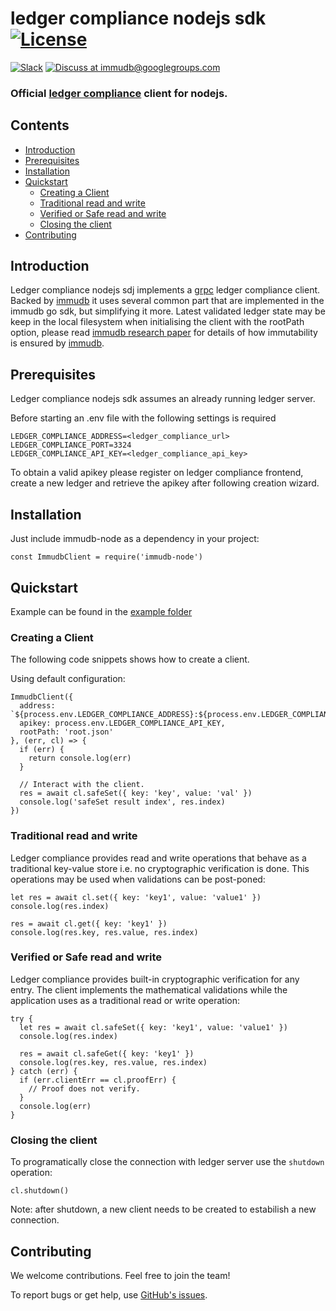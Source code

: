 # ledger compliance nodejs sdk [![License](https://img.shields.io/github/license/codenotary/immudb-node)](LICENSE)

[![Slack](https://img.shields.io/badge/join%20slack-%23immutability-brightgreen.svg)](https://slack.vchain.us/) [![Discuss at immudb@googlegroups.com](https://img.shields.io/badge/discuss-immudb%40googlegroups.com-blue.svg)](https://groups.google.com/group/immudb)

### Official [ledger compliance] client for nodejs.

[ledger compliance]: https://tobedefined.io/


## Contents

- [Introduction](#introduction)
- [Prerequisites](#prerequisites)
- [Installation](#installation)
- [Quickstart](#quickstart)
  * [Creating a Client](#creating-a-client)
  * [Traditional read and write](#traditional-read-and-write)
  * [Verified or Safe read and write](#verified-or-safe-read-and-write)
  * [Closing the client](#closing-the-client)
- [Contributing](#contributing)

## Introduction

Ledger compliance nodejs sdj implements a [grpc] ledger compliance client.
Backed by [immudb](https://github.com/codenotary/immudb) it uses several common part that are implemented in the immudb go sdk, but simplifying it more.
Latest validated ledger state may be keep in the local filesystem when initialising the client with the rootPath option, please read [immudb research paper] for details of how immutability is ensured by [immudb].

[grpc]: https://grpc.io/
[immudb research paper]: https://immudb.io/
[immudb]: https://immudb.io/

## Prerequisites

Ledger compliance nodejs sdk assumes an already running ledger server.

Before starting an .env file with the following settings is required

```
LEDGER_COMPLIANCE_ADDRESS=<ledger_compliance_url>
LEDGER_COMPLIANCE_PORT=3324
LEDGER_COMPLIANCE_API_KEY=<ledger_compliance_api_key>
```

To obtain a valid apikey please register on ledger compliance frontend, create a new ledger and retrieve the apikey after following creation wizard.

## Installation

Just include immudb-node as a dependency in your project:
```
const ImmudbClient = require('immudb-node')
```

## Quickstart

Example can be found in the [example folder](/examples)


### Creating a Client

The following code snippets shows how to create a client.

Using default configuration:
```
ImmudbClient({
  address: `${process.env.LEDGER_COMPLIANCE_ADDRESS}:${process.env.LEDGER_COMPLIANCE_PORT}`,
  apikey: process.env.LEDGER_COMPLIANCE_API_KEY,
  rootPath: 'root.json'
}, (err, cl) => {
  if (err) {
    return console.log(err)
  }

  // Interact with the client.
  res = await cl.safeSet({ key: 'key', value: 'val' })
  console.log('safeSet result index', res.index)  
})
```

### Traditional read and write

Ledger compliance provides read and write operations that behave as a traditional
key-value store i.e. no cryptographic verification is done. This operations
may be used when validations can be post-poned:

```
let res = await cl.set({ key: 'key1', value: 'value1' })
console.log(res.index)

res = await cl.get({ key: 'key1' })
console.log(res.key, res.value, res.index)
```

### Verified or Safe read and write

Ledger compliance provides built-in cryptographic verification for any entry. The client implements the mathematical validations while the application uses as a traditional read or write operation:

```
try {
  let res = await cl.safeSet({ key: 'key1', value: 'value1' })
  console.log(res.index)

  res = await cl.safeGet({ key: 'key1' })
  console.log(res.key, res.value, res.index)
} catch (err) {
  if (err.clientErr == cl.proofErr) {
    // Proof does not verify.
  }
  console.log(err)
}
```
### Closing the client

To programatically close the connection with ledger server use the `shutdown` operation:
 
 ```
 cl.shutdown()
 ```

Note: after shutdown, a new client needs to be created to estabilish a new connection.

## Contributing

We welcome contributions. Feel free to join the team!

To report bugs or get help, use [GitHub's issues].

[GitHub's issues]: https://github.com/codenotary/immudb-node/issues
